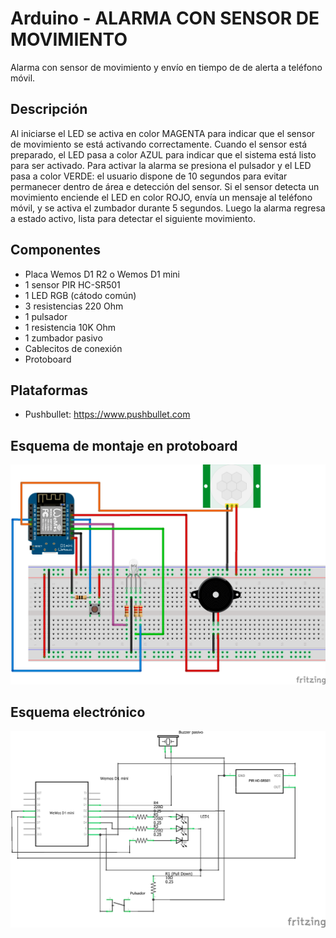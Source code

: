 # Arduino - ALARMA CON SENSOR DE MOVIMIENTO
Alarma con sensor de movimiento y envío en tiempo de de alerta a teléfono móvil.

## Descripción
Al iniciarse el LED se activa en color MAGENTA para indicar que el sensor de movimiento se está activando correctamente. 
Cuando el sensor está preparado, el LED pasa a color AZUL para indicar que el sistema está listo para ser activado.
Para activar la alarma se presiona el pulsador y el LED pasa a color VERDE: el usuario dispone de 10 segundos para
evitar permanecer dentro de área e detección del sensor. Si el sensor detecta un movimiento enciende el LED en color ROJO,
envía un mensaje al teléfono móvil, y se activa el zumbador durante 5 segundos. Luego la alarma regresa a estado activo, lista
para detectar el siguiente movimiento.

## Componentes
- Placa Wemos D1 R2 o Wemos D1 mini
- 1 sensor PIR HC-SR501
- 1 LED RGB (cátodo común)
- 3 resistencias 220 Ohm
- 1 pulsador
- 1 resistencia 10K Ohm
- 1 zumbador pasivo
- Cablecitos de conexión
- Protoboard

## Plataformas
- Pushbullet: https://www.pushbullet.com

## Esquema de montaje en protoboard
![Imagen del esquema de montaje en la protoboard.](alarma_v2_bb.png)

## Esquema electrónico
![Imagen del esquema electrónico.](alarma_v2_esquema.png)
